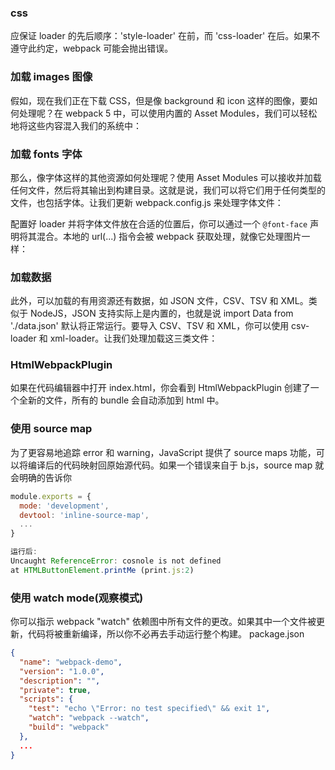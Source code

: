 
### css
应保证 loader 的先后顺序：'style-loader' 在前，而 'css-loader' 在后。如果不遵守此约定，webpack 可能会抛出错误。


### 加载 images 图像
假如，现在我们正在下载 CSS，但是像 background 和 icon 这样的图像，要如何处理呢？在 webpack 5 中，可以使用内置的 Asset Modules，我们可以轻松地将这些内容混入我们的系统中：


### 加载 fonts 字体
那么，像字体这样的其他资源如何处理呢？使用 Asset Modules 可以接收并加载任何文件，然后将其输出到构建目录。这就是说，我们可以将它们用于任何类型的文件，也包括字体。让我们更新 webpack.config.js 来处理字体文件：

配置好 loader 并将字体文件放在合适的位置后，你可以通过一个 `@font-face` 声明将其混合。本地的 url(...) 指令会被 webpack 获取处理，就像它处理图片一样：


### 加载数据
此外，可以加载的有用资源还有数据，如 JSON 文件，CSV、TSV 和 XML。类似于 NodeJS，JSON 支持实际上是内置的，也就是说 import Data from './data.json' 默认将正常运行。要导入 CSV、TSV 和 XML，你可以使用 csv-loader 和 xml-loader。让我们处理加载这三类文件：


### HtmlWebpackPlugin
如果在代码编辑器中打开 index.html，你会看到 HtmlWebpackPlugin 创建了一个全新的文件，所有的 bundle 会自动添加到 html 中。

### 使用 source map
为了更容易地追踪 error 和 warning，JavaScript 提供了 source maps 功能，可以将编译后的代码映射回原始源代码。如果一个错误来自于 b.js，source map 就会明确的告诉你
```javascript
module.exports = {
  mode: 'development',
  devtool: 'inline-source-map',
  ...
}

运行后:
Uncaught ReferenceError: cosnole is not defined
at HTMLButtonElement.printMe (print.js:2)
```

### 使用 watch mode(观察模式)
你可以指示 webpack "watch" 依赖图中所有文件的更改。如果其中一个文件被更新，代码将被重新编译，所以你不必再去手动运行整个构建。
package.json
```json
{
  "name": "webpack-demo",
  "version": "1.0.0",
  "description": "",
  "private": true,
  "scripts": {
    "test": "echo \"Error: no test specified\" && exit 1",
    "watch": "webpack --watch",
    "build": "webpack"
  },
  ...
}
```
